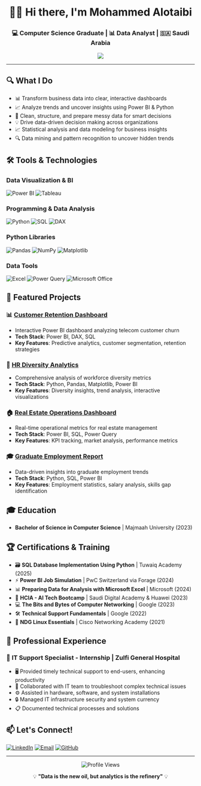 # <p align="center">🙋‍♂️ Hi there, I'm Mohammed Alotaibi</p>
### <p align="center">💻 Computer Science Graduate | 📊 Data Analyst | 🇸🇦 Saudi Arabia</p>

<p align="center">
  <img src="https://readme-typing-svg.herokuapp.com/?lines=Data+Analyst;Business+Intelligence+Developer;Python+%26+Power+BI+Expert&center=true&width=380&height=45">
</p>

---

## 🔍 **What I Do**  
- 📊 Transform business data into clear, interactive dashboards  
- 📈 Analyze trends and uncover insights using Power BI & Python  
- 🧹 Clean, structure, and prepare messy data for smart decisions  
- 💡 Drive data-driven decision making across organizations
- 📈 Statistical analysis and data modeling for business insights
- 🔍 Data mining and pattern recognition to uncover hidden trends

## 🛠️ **Tools & Technologies**  

### Data Visualization & BI
![Power BI](https://img.shields.io/badge/Power%20BI-F2C811?style=for-the-badge&logo=powerbi&logoColor=black)
![Tableau](https://img.shields.io/badge/Tableau-E97627?style=for-the-badge&logo=tableau&logoColor=white)

### Programming & Data Analysis
![Python](https://img.shields.io/badge/Python-3776AB?style=for-the-badge&logo=python&logoColor=white)
![SQL](https://img.shields.io/badge/SQL-4479A1?style=for-the-badge&logo=database&logoColor=white)
![DAX](https://img.shields.io/badge/DAX-F2C811?style=for-the-badge&logo=powerbi&logoColor=black)

### Python Libraries
![Pandas](https://img.shields.io/badge/Pandas-150458?style=for-the-badge&logo=pandas&logoColor=white)
![NumPy](https://img.shields.io/badge/NumPy-013243?style=for-the-badge&logo=numpy&logoColor=white)
![Matplotlib](https://img.shields.io/badge/Matplotlib-11557c?style=for-the-badge&logo=python&logoColor=white)

### Data Tools
![Excel](https://img.shields.io/badge/Microsoft%20Excel-217346?style=for-the-badge&logo=microsoft-excel&logoColor=white)
![Power Query](https://img.shields.io/badge/Power%20Query-F2C811?style=for-the-badge&logo=powerbi&logoColor=black)
![Microsoft Office](https://img.shields.io/badge/Microsoft%20Office-D83B01?style=for-the-badge&logo=microsoft-office&logoColor=white)

## 🚀 **Featured Projects**  

### 📊 [Customer Retention Dashboard](https://github.com/yourusername/customer-retention-dashboard)
- Interactive Power BI dashboard analyzing telecom customer churn
- **Tech Stack**: Power BI, DAX, SQL
- **Key Features**: Predictive analytics, customer segmentation, retention strategies

### 🏢 [HR Diversity Analytics](https://github.com/yourusername/hr-diversity-analytics)
- Comprehensive analysis of workforce diversity metrics
- **Tech Stack**: Python, Pandas, Matplotlib, Power BI
- **Key Features**: Diversity insights, trend analysis, interactive visualizations

### 🏠 [Real Estate Operations Dashboard](https://github.com/yourusername/real-estate-dashboard)
- Real-time operational metrics for real estate management
- **Tech Stack**: Power BI, SQL, Power Query
- **Key Features**: KPI tracking, market analysis, performance metrics

### 🎓 [Graduate Employment Report](https://github.com/yourusername/graduate-employment-report)
- Data-driven insights into graduate employment trends
- **Tech Stack**: Python, SQL, Power BI
- **Key Features**: Employment statistics, salary analysis, skills gap identification

## 🎓 **Education**
- **Bachelor of Science in Computer Science** | Majmaah University (2023)

## 🏆 **Certifications & Training**
- 🗃️ **SQL Database Implementation Using Python** | Tuwaiq Academy (2025)
- ⚡ **Power BI Job Simulation** | PwC Switzerland via Forage (2024)
- 📊 **Preparing Data for Analysis with Microsoft Excel** | Microsoft (2024)
- 🤖 **HCIA - AI Tech Bootcamp** | Saudi Digital Academy & Huawei (2023)
- 💻 **The Bits and Bytes of Computer Networking** | Google (2023)
- 🛠️ **Technical Support Fundamentals** | Google (2022)
- 🐧 **NDG Linux Essentials** | Cisco Networking Academy (2021)

## 💼 **Professional Experience**
### 🏥 **IT Support Specialist - Internship** | Zulfi General Hospital
- 🖥️ Provided timely technical support to end-users, enhancing productivity
- 🤝 Collaborated with IT team to troubleshoot complex technical issues
- ⚙️ Assisted in hardware, software, and system installations
- 🔒 Managed IT infrastructure security and system currency
- 📋 Documented technical processes and solutions

## 📫 **Let's Connect!**

[![LinkedIn](https://img.shields.io/badge/LinkedIn-0077B5?style=for-the-badge&logo=linkedin&logoColor=white)](https://www.linkedin.com/in/m-amer-alotaibi)
[![Email](https://img.shields.io/badge/Email-D14836?style=for-the-badge&logo=gmail&logoColor=white)](mailto:Muhammed18sa@gmail.com)
[![GitHub](https://img.shields.io/badge/GitHub-100000?style=for-the-badge&logo=github&logoColor=white)](https://github.com/Moha-Analyst)


---

<p align="center">
  <img src="https://komarev.com/ghpvc/?username=Moha-Analyst&color=blueviolet&style=flat-square&label=Profile+Views" alt="Profile Views" />
</p>

<p align="center">💡 <strong>"Data is the new oil, but analytics is the refinery"</strong> 💡</p>
